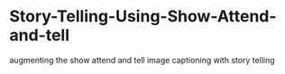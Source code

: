# Story-Telling-Using-Show-Attend-and-tell
augmenting the show attend and tell image captioning with story telling 
